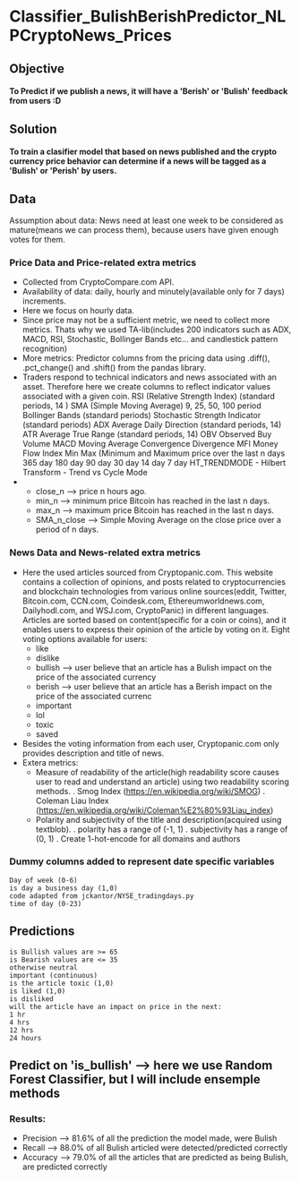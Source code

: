 # Classifier_BulishBerishPredictor_NLPCryptoNews_Prices

## Objective
#### To Predict if we publish a news, it will have a 'Berish' or 'Bulish' feedback from users :D

## Solution
#### To train a clasifier model that based on news published and the crypto currency price behavior can determine if a news will be tagged as a 'Bulish' or 'Perish' by users.

## Data
Assumption about data: News need at least one week to be considered as mature(means we can process them), because users have given enough votes for them. 
### Price Data and Price-related extra metrics
- Collected from  CryptoCompare.com API.
- Availability of data: daily, hourly and minutely(available only for 7 days) increments.
- Here we focus on hourly data.
- Since price may not be a sufficient metric, we need to collect more metrics. Thats why we used TA-lib(includes 200 indicators such as ADX, MACD, RSI, Stochastic, Bollinger Bands etc... and candlestick pattern recognition)
- More metrics: Predictor columns from the pricing data using .diff(), .pct_change() and .shift() from the pandas library.
- Traders respond to technical indicators and news associated with an asset. Therefore here we create columns to reflect indicator values associated with a given coin.
  RSI (Relative Strength Index) (standard periods, 14 )
  SMA (Simple Moving Average) 9, 25, 50, 100 period
  Bollinger Bands (standard periods)
  Stochastic Strength Indicator (standard periods)
  ADX Average Daily Direction (standard periods, 14)
  ATR Average True Range (standard periods, 14)
  OBV Observed Buy Volume
  MACD Moving Average Convergence Divergence
  MFI Money Flow Index
  Min Max (Minimum and Maximum price over the last n days
  365 day
  180 day
  90 day
  30 day
  14 day
  7 day
  HT_TRENDMODE - Hilbert Transform - Trend vs Cycle Mode
- 
  * close_n --> price n hours ago.
  * min_n --> minimum price Bitcoin has reached in the last n days.
  * max_n --> maximum price Bitcoin has reached in the last n days.
  * SMA_n_close --> Simple Moving Average on the close price over a period of n days.

### News Data and News-related extra metrics
- Here the used articles sourced from Cryptopanic.com. This website contains a collection of opinions, and posts related to cryptocurrencies and blockchain technologies from various online sources(eddit, Twitter, Bitcoin.com, CCN.com, Coindesk.com, Ethereumworldnews.com, Dailyhodl.com, and WSJ.com, CryptoPanic) in different languages. Articles are sorted based on content(specific for a coin or coins), and it enables users to express their opinion of the article by voting on it. Eight voting options available for users: 
  - like
  - dislike
  - bullish --> user believe that an article has a Bulish impact on the price of the associated currency
  - berish --> user believe that an article has a Berish impact on the price of the associated currenc
  - important
  - lol
  - toxic
  - saved
- Besides the voting information from each user, Cryptopanic.com only provides description and title of news.
- Extera metrics:
  * Measure of readability of the article(high readability score causes user to read and understand an article) using two readability scoring methods. 
    . Smog Index (https://en.wikipedia.org/wiki/SMOG)
    . Coleman Liau Index (https://en.wikipedia.org/wiki/Coleman%E2%80%93Liau_index)
  * Polarity and subjectivity of the title and description(acquired using textblob).
    . polarity has a range of (-1, 1)
    . subjectivity has a range of (0, 1)
    . Create 1-hot-encode for all domains and authors

### Dummy columns added to represent date specific variables
    Day of week (0-6)
    is day a business day (1,0)
    code adapted from jckantor/NYSE_tradingdays.py
    time of day (0-23)

## Predictions
    is Bullish values are >= 65
    is Bearish values are <= 35
    otherwise neutral
    important (continuous)
    is the article toxic (1,0)
    is liked (1,0)
    is disliked
    will the article have an impact on price in the next:
    1 hr
    4 hrs
    12 hrs
    24 hours


## Predict on 'is_bullish'  --> here we use Random Forest Classifier, but I will include ensemple methods
### Results:
  - Precision --> 81.6% of all the prediction the model made, were Bulish
  - Recall --> 88.0% of all Bulish articled were detected/predicted correctly
  - Accuracy --> 79.0% of all the articles that are predicted as being Bulish, are predicted correctly
